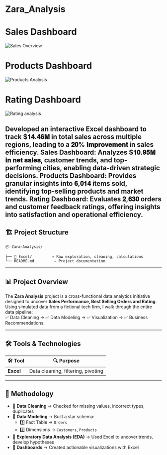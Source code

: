 # Zara_Analysis



# Sales Dashboard
![Sales Overview](https://github.com/user-attachments/assets/4ce30a0e-1c9b-4333-84a5-d7db958019b7)

# Products Dashboard
![Products Analysis](https://github.com/user-attachments/assets/627656fe-5d16-497b-ad83-ab387ee273c5)

# Rating Dashboard
![Rating analysis](https://github.com/user-attachments/assets/22edfe1f-cce8-412b-b4c8-8f24b6147bcb)


Developed an interactive Excel dashboard to track $𝟏𝟒.𝟒𝟔𝐌 in total sales across multiple regions, leading to a 𝟐𝟎% 𝐢𝐦𝐩𝐫𝐨𝐯𝐞𝐦𝐞𝐧𝐭 in sales efficiency.
Sales Dashboard: Analyzes $𝟏𝟎.𝟗𝟓𝐌 𝐢𝐧 𝐧𝐞𝐭 𝐬𝐚𝐥𝐞𝐬, customer trends, and top-performing cities, enabling data-driven strategic decisions.
Products Dashboard: Provides granular insights into 𝟔,𝟎𝟏𝟒 items sold, identifying top-selling products and market trends.
Rating Dashboard: Evaluates 𝟐,𝟔𝟑𝟎 orders and customer feedback ratings, offering insights into satisfaction and operational efficiency.
---

## 🏗 **Project Structure**

```plaintext
📦 Zara-Analysis/

├── 📂 Excel/         → Raw exploration, cleaning, calculations
└── README.md         → Project documentation
```

---

## 📊 **Project Overview**

The **Zara Analysis** project is a cross-functional data analytics initiative designed to uncover **Sales Performance, Best Selling Orders and Rating**.  
Using simulated data from a fictional tech firm, I walk through the entire data pipeline:  
✅ Data Cleaning → ✅ Data Modeling → ✅ Visualization → ✅ Business Recommendations.

---

## 🛠 **Tools & Technologies**

| 🛠 Tool       | 🔍 Purpose                                    |
|--------------|---------------------------------------------|
| **Excel**    | Data cleaning, filtering, pivoting          |

---

## 🧪 **Methodology**

- 🔹 **Data Cleaning** → Checked for missing values, incorrect types, duplicates  
- 🔹 **Data Modeling** → Built a star schema:
  - 1️⃣ Fact Table → `Orders`  
  - 2️⃣ Dimensions → `Customers`, `Products`  
- 🔹 **Exploratory Data Analysis (EDA)** → Used Excel to uncover trends, develop hypotheses  
- 🔹 **Dashboards** → Created actionable visualizations with Excel
